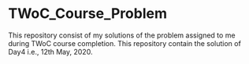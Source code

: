 # TWoC_Course_Problem

 This repository consist of my solutions of the problem assigned to me during TWoC course completion.
 This repository contain the solution of Day4 i.e., 12th May, 2020.
